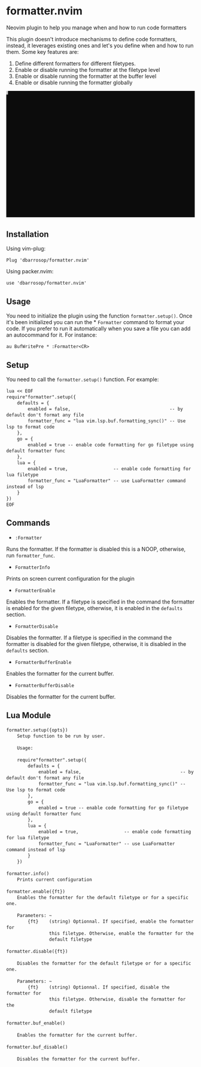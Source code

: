 # formatter.nvim

Neovim plugin to help you manage when and how to run code formatters

This plugin doesn't introduce mechanisms to define code formatters, instead, it leverages existing ones and let's you define when and how to run them. Some key features are:

1. Define different formatters for different filetypes.
2. Enable or disable running the formatter at the filetype level
3. Enable or disable running the formatter at the buffer level
4. Enable or disable running the formatter globally

![Demo](https://raw.githubusercontent.com/dbarrosop/formatter.nvim/a2441b369e934263d6a12ddd4b918a412a619b5c/doc/demo.svg)

## Installation

Using vim-plug:

    Plug 'dbarrosop/formatter.nvim'

Using packer.nvim:

    use 'dbarrosop/formatter.nvim'

## Usage

You need to initialize the plugin using the function `formatter.setup()`. Once
it's been initialized you can run the * `Formatter` command to format your
code. If you prefer to run it automatically when you save a file you can add
an autocommand for it.
For instance:

    au BufWritePre * :Formatter<CR>

## Setup

You need to call the `formatter.setup()` function. For example:

    lua << EOF
    require"formatter".setup({
        defaults = {
            enabled = false,                                     -- by default don't format any file
            formatter_func = "lua vim.lsp.buf.formatting_sync()" -- Use lsp to format code
        },
        go = {
            enabled = true -- enable code formatting for go filetype using default formatter func
        },
        lua = {
            enabled = true,                 -- enable code formatting for lua filetype
            formatter_func = "LuaFormatter" -- use LuaFormatter command instead of lsp
        }
    })
    EOF

## Commands

* `:Formatter`

Runs the formatter. If the formatter is disabled this is a NOOP, otherwise,
run `formatter_func`.

* `FormatterInfo`

Prints on screen current configuration for the plugin

* `FormatterEnable`

Enables the formatter. If a filetype is specified in the command the
formatter is enabled for the given filetype, otherwise, it is enabled in
the `defaults` section.

* `FormatterDisable`

Disables the formatter. If a filetype is specified in the command the
formatter is disabled for the given filetype, otherwise, it is disabled in
the `defaults` section.

* `FormatterBufferEnable`

Enables the formatter for the current buffer.

* `FormatterBufferDisable`

Disables the formatter for the current buffer.

## Lua Module

```
formatter.setup({opts})
    Setup function to be run by user.

    Usage:

    require"formatter".setup({
        defaults = {
            enabled = false,                                     -- by default don't format any file
            formatter_func = "lua vim.lsp.buf.formatting_sync()" -- Use lsp to format code
        },
        go = {
            enabled = true -- enable code formatting for go filetype using default formatter func
        },
        lua = {
            enabled = true,                 -- enable code formatting for lua filetype
            formatter_func = "LuaFormatter" -- use LuaFormatter command instead of lsp
        }
    })

formatter.info()
    Prints current configuration

formatter.enable({ft})
    Enables the formatter for the default filetype or for a specific one.

    Parameters: ~
        {ft}    (string) Optionnal. If specified, enable the formatter for
                this filetype. Otherwise, enable the formatter for the
                default filetype

formatter.disable({ft})

    Disables the formatter for the default filetype or for a specific one.

    Parameters: ~
        {ft}    (string) Optionnal. If specified, disable the formatter for
                this filetype. Otherwise, disable the formatter for the
                default filetype

formatter.buf_enable()

    Enables the formatter for the current buffer.

formatter.buf_disable()

    Disables the formatter for the current buffer.

```
